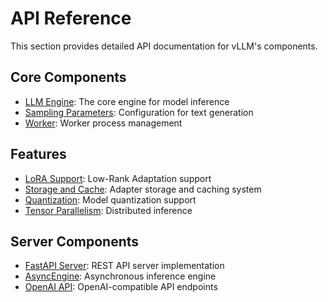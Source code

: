 # API Reference

This section provides detailed API documentation for vLLM's components.

## Core Components

- [LLM Engine](engine.md): The core engine for model inference
- [Sampling Parameters](sampling_params.md): Configuration for text generation
- [Worker](worker.md): Worker process management

## Features

- [LoRA Support](lora.md): Low-Rank Adaptation support
- [Storage and Cache](storage.md): Adapter storage and caching system
- [Quantization](quantization.md): Model quantization support
- [Tensor Parallelism](tensor_parallel.md): Distributed inference

## Server Components

- [FastAPI Server](server.md): REST API server implementation
- [AsyncEngine](async_engine.md): Asynchronous inference engine
- [OpenAI API](openai.md): OpenAI-compatible API endpoints 
